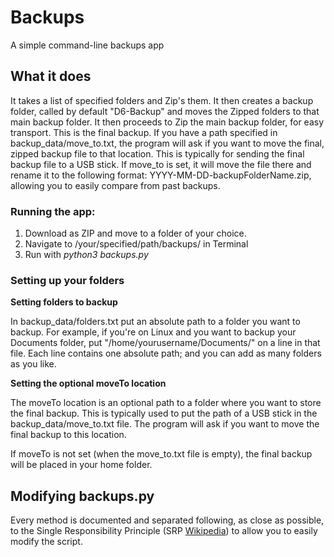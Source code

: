 # Backups
A simple command-line backups app

## What it does

It takes a list of specified folders and Zip's them. It then creates a backup folder, called by default "D6-Backup" and moves the Zipped folders to that main backup folder. It then proceeds to Zip the main backup folder, for easy transport. This is the final backup. If you have a path specified in backup_data/move_to.txt, the program will ask if you want to move the final, zipped backup file to that location. This is typically for sending the final backup file to a USB stick. If move_to is set, it will move the file there and rename it to the following format: YYYY-MM-DD-backupFolderName.zip, allowing you to easily compare from past backups.

### Running the app:

1. Download as ZIP and move to a folder of your choice.
2. Navigate to /your/specified/path/backups/ in Terminal
3. Run with *python3 backups.py*

### Setting up your folders

**Setting folders to backup**

In backup_data/folders.txt put an absolute path to a folder you want to backup. For example, if you're on Linux and you want to backup your Documents folder, put "/home/yourusername/Documents/" on a line in that file. Each line contains one absolute path; and you can add as many folders as you like.

**Setting the optional moveTo location**

The moveTo location is an optional path to a folder where you want to store the final backup. This is typically used to put the path of a USB stick in the backup_data/move_to.txt file. The program will ask if you want to move the final backup to this location.

If moveTo is not set (when the move_to.txt file is empty), the final backup will be placed in your home folder.


## Modifying backups.py

Every method is documented and separated following, as close as possible, to the Single Responsibility Principle (SRP [Wikipedia](https://en.wikipedia.org/wiki/Single-responsibility_principle)) to allow you to easily modify the script.
